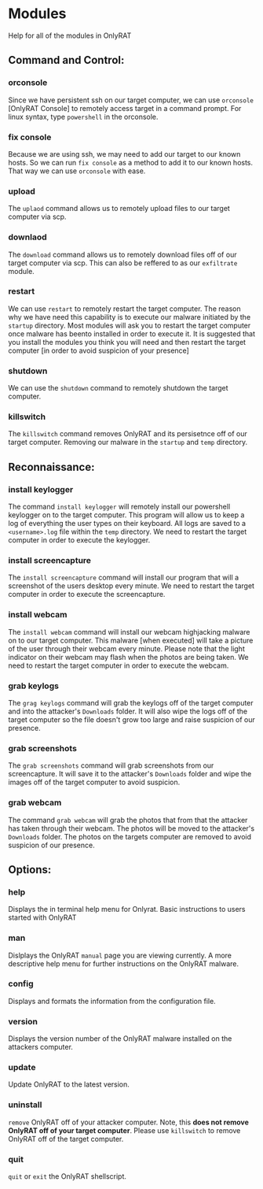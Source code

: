# Modules
Help for all of the modules in OnlyRAT

## Command and Control:

### orconsole
Since we have persistent ssh on our target computer, we can use `orconsole` [OnlyRAT Console] to remotely access target in a command prompt. For linux syntax, type `powershell` in the orconsole.

### fix console
Because we are using ssh, we may need to add our target to our known hosts. So we can run `fix console` as a method to add it to our known hosts. That way we can use `orconsole` with ease.

### upload
The `uplaod` command allows us to remotely upload files to our target computer via scp.

### downlaod
The `download` command allows us to remotely download files off of our target computer via scp. This can also be reffered to as our `exfiltrate` module.

### restart
We can use `restart` to remotely restart the target computer. The reason why we have need this capability is to execute our malware initiated by the `startup` directory. Most modules will ask you to restart the target computer once malware has beento installed in order to execute it. It is suggested that you install the modules you think you will need and then restart the target computer [in order to avoid suspicion of your presence]

### shutdown
We can use the `shutdown` command to remotely shutdown the target computer.

### killswitch
The `killswitch` command removes OnlyRAT and its persisetnce off of our target computer. Removing our malware in the `startup` and `temp` directory.

## Reconnaissance:

### install keylogger
The command `install keylogger` will remotely install our powershell keylogger on to the target computer. This program will allow us to keep a log of everything the user types on their keyboard. All logs are saved to a `<username>.log` file within the `temp` directory. We need to restart the target computer in order to execute the keylogger.

### install screencapture
The `install screencapture` command will install our program that will a screenshot of the users desktop every minute. We need to restart the target computer in order to execute the screencapture.

### install webcam
The `install webcam` command will install our webcam highjacking malware on to our target computer. This malware [when executed] will take a picture of the user through their webcam every minute. Please note that the light indicator on their webcam may flash when the photos are being taken. We need to restart the target computer in order to execute the webcam.

### grab keylogs
The `grag keylogs` command will grab the keylogs off of the target computer and into the attacker's `Downloads` folder. It will also wipe the logs off of the target computer so the file doesn't grow too large and raise suspicion of our presence.

### grab screenshots
The `grab screenshots` command will grab screenshots from our screencapture. It will save it to the attacker's `Downloads` folder and wipe the images off of the target computer to avoid suspicion.

### grab webcam
The command `grab webcam` will grab the photos that from that the attacker has taken through their webcam. The photos will be moved to the attacker's `Downloads` folder. The photos on the targets computer are removed to avoid suspicion of our presence.

## Options:

### help
Displays the in terminal help menu for Onlyrat. Basic instructions to users started with OnlyRAT

### man
Dislplays the OnlyRAT `manual` page you are viewing currently. A more descriptive help menu for further instructions on the OnlyRAT malware.

### config
Displays and formats the information from the configuration file. 

### version
Displays the version number of the OnlyRAT malware installed on the attackers computer.

### update
Update OnlyRAT to the latest version.

### uninstall
`remove` OnlyRAT off of your attacker computer. Note, this **does not remove OnlyRAT off of your target computer**. Please use `killswitch` to remove OnlyRAT off of the target computer.

### quit
`quit` or `exit` the OnlyRAT shellscript.
